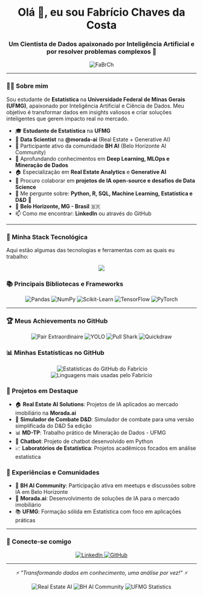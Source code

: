 <h1 align="center">Olá 👋, eu sou Fabrício Chaves da Costa</h1>
<h3 align="center">Um Cientista de Dados apaixonado por Inteligência Artificial e por resolver problemas complexos 🚀</h3>

<p align="center">
  <img src="https://komarev.com/ghpvc/?username=FaBrCh&label=Profile%20views&color=0e75b6&style=flat" alt="FaBrCh" />
</p>

---

### 👨‍💻 Sobre mim

Sou estudante de **Estatística** na **Universidade Federal de Minas Gerais (UFMG)**, apaixonado por Inteligência Artificial e Ciência de Dados. Meu objetivo é transformar dados em insights valiosos e criar soluções inteligentes que gerem impacto real no mercado.

- 🎓 **Estudante de Estatística** na **UFMG**
- 🔬 **Data Scientist** na **@morada-ai** (Real Estate + Generative AI)
- 🤖 Participante ativo da comunidade **BH AI** (Belo Horizonte AI Community)
- 🌱 Aprofundando conhecimentos em **Deep Learning, MLOps e Mineração de Dados**
- 🏠 Especialização em **Real Estate Analytics** e **Generative AI**
- 👯 Procuro colaborar em **projetos de IA open-source e desafios de Data Science**
- 💬 Me pergunte sobre: **Python, R, SQL, Machine Learning, Estatística e D&D** 🎲
- 📍 **Belo Horizonte, MG - Brasil** 🇧🇷
- 📫 Como me encontrar: **LinkedIn** ou através do GitHub

---

### 🚀 Minha Stack Tecnológica

Aqui estão algumas das tecnologias e ferramentas com as quais eu trabalho:

<p align="center">
  <a href="https://skillicons.dev">
    <img src="https://skillicons.dev/icons?i=python,r,html,css,js,jupyter,vscode,git,github,mysql,postgres,docker&perline=6" />
  </a>
</p>

### 📚 Principais Bibliotecas e Frameworks
<p align="center">
  <img src="https://img.shields.io/badge/pandas-150458?style=for-the-badge&logo=pandas&logoColor=white" alt="Pandas">
  <img src="https://img.shields.io/badge/numpy-013243?style=for-the-badge&logo=numpy&logoColor=white" alt="NumPy">
  <img src="https://img.shields.io/badge/scikit--learn-F7931E?style=for-the-badge&logo=scikit-learn&logoColor=white" alt="Scikit-Learn">
  <img src="https://img.shields.io/badge/TensorFlow-FF6F00?style=for-the-badge&logo=tensorflow&logoColor=white" alt="TensorFlow">
  <img src="https://img.shields.io/badge/PyTorch-EE4C2C?style=for-the-badge&logo=pytorch&logoColor=white" alt="PyTorch">
</p>

---

### 🏆 Meus Achievements no GitHub
<p align="center">
  <img src="https://img.shields.io/badge/Pair%20Extraordinaire-Achievement-green?style=for-the-badge" alt="Pair Extraordinaire">
  <img src="https://img.shields.io/badge/YOLO-Achievement-orange?style=for-the-badge" alt="YOLO">
  <img src="https://img.shields.io/badge/Pull%20Shark%20x2-Achievement-blue?style=for-the-badge" alt="Pull Shark">
  <img src="https://img.shields.io/badge/Quickdraw-Achievement-red?style=for-the-badge" alt="Quickdraw">
</p>

### 📊 Minhas Estatísticas no GitHub

<p align="center">
  &nbsp;<img align="center" src="https://github-readme-stats.vercel.app/api?username=FaBrCh&show_icons=true&theme=dracula&include_all_commits=true&count_private=true" alt="Estatísticas do GitHub do Fabrício" />
  <br/>
  <img align="center" src="https://github-readme-stats.vercel.app/api/top-langs/?username=FaBrCh&layout=compact&langs_count=7&theme=dracula" alt="Linguagens mais usadas pelo Fabrício"/>
</p>

### 🎯 Projetos em Destaque

- 🏠 **Real Estate AI Solutions**: Projetos de IA aplicados ao mercado imobiliário na **Morada.ai**
- 🎲 **Simulador de Combate D&D**: Simulador de combate para uma versão simplificada do D&D 5a edição
- 📊 **MD-TP**: Trabalho prático de Mineração de Dados - UFMG
- 🤖 **Chatbot**: Projeto de chatbot desenvolvido em Python
- 📈 **Laboratórios de Estatística**: Projetos acadêmicos focados em análise estatística

### 🌟 Experiências e Comunidades

- 🤝 **BH AI Community**: Participação ativa em meetups e discussões sobre IA em Belo Horizonte
- 🏢 **Morada.ai**: Desenvolvimento de soluções de IA para o mercado imobiliário
- 📚 **UFMG**: Formação sólida em Estatística com foco em aplicações práticas

---

### 🔗 Conecte-se comigo

<p align="center">
  <a href="https://br.linkedin.com/in/fabricio-chaves-da-costa" target="_blank">
    <img src="https://img.shields.io/badge/LinkedIn-0077B5?style=for-the-badge&logo=linkedin&logoColor=white" alt="LinkedIn">
  </a>
  <a href="https://github.com/FaBrCh" target="_blank">
    <img src="https://img.shields.io/badge/GitHub-100000?style=for-the-badge&logo=github&logoColor=white" alt="GitHub">
  </a>
</p>

---

<p align="center">
  <i>⚡ "Transformando dados em conhecimento, uma análise por vez!" ⚡</i>
</p>

<p align="center">
  <img src="https://img.shields.io/badge/🏠_Real_Estate-AI_Solutions-blue?style=for-the-badge" alt="Real Estate AI">
  <img src="https://img.shields.io/badge/🤖_BH_AI-Community_Member-green?style=for-the-badge" alt="BH AI Community">
  <img src="https://img.shields.io/badge/📊_UFMG-Statistics_Student-purple?style=for-the-badge" alt="UFMG Statistics">
</p> 
